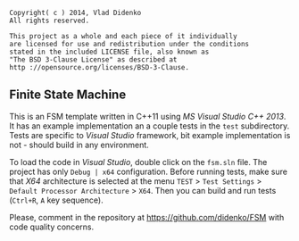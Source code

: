     Copyright( c ) 2014, Vlad Didenko
    All rights reserved.

    This project as a whole and each piece of it individually
    are licensed for use and redistribution under the conditions
    stated in the included LICENSE file, also known as
    "The BSD 3-Clause License" as described at
    http ://opensource.org/licenses/BSD-3-Clause.

Finite State Machine
--------------------

This is an FSM template written in C++11 using _MS Visual Studio C++ 2013_. It has an example implementation an a couple tests in the `test` subdirectory. Tests are specific to _Visual Studio_ framework, bit example implementation is not - should build in any environment.

To load the code in _Visual Studio_, double click on the `fsm.sln` file. The project has only `Debug | x64` configuration. Before running tests, make sure that _X64_ architecture is selected at the menu `TEST` > `Test Settings` > `Default Processor Architecture` > `X64`. Then you can build and run tests (`Ctrl+R`, `A` key sequence).

Please, comment in the repository at https://github.com/didenko/FSM with code quality concerns.
